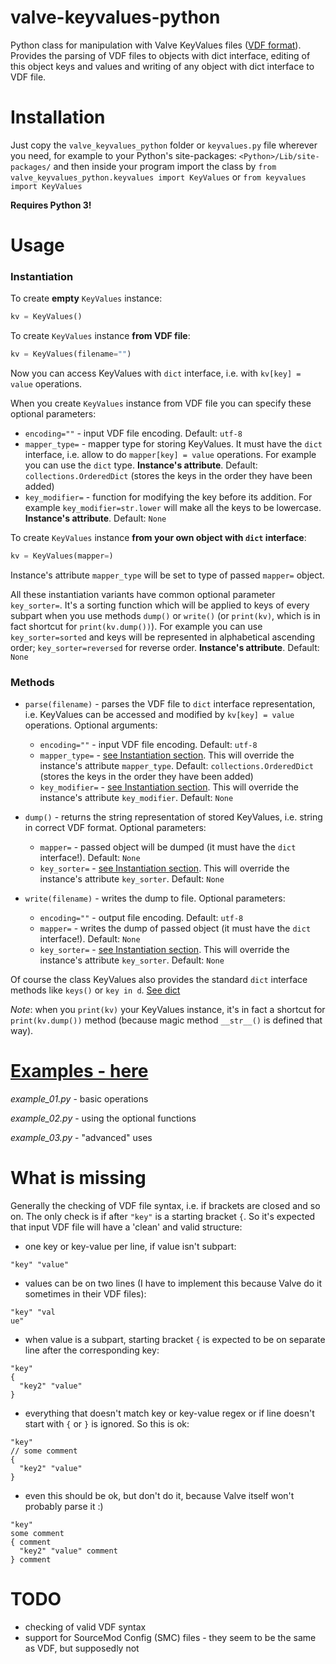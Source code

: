 # valve-keyvalues-python
Python class for manipulation with Valve KeyValues files ([VDF format](https://developer.valvesoftware.com/wiki/KeyValues)). Provides the parsing of VDF files to objects with dict interface, editing of this object keys and values and writing of any object with dict interface to VDF file.

# Installation
Just copy the `valve_keyvalues_python` folder or `keyvalues.py` file wherever you need, for example to your Python's site-packages: `<Python>/Lib/site-packages/` and then inside your program import the class by `from valve_keyvalues_python.keyvalues import KeyValues` or `from keyvalues import KeyValues`

**Requires Python 3!**

# Usage
### Instantiation

To create **empty** `KeyValues` instance:

```python
kv = KeyValues()
```

To create `KeyValues` instance **from VDF file**:

```python
kv = KeyValues(filename="")
```

Now you can access KeyValues with `dict` interface, i.e. with `kv[key] = value` operations.

When you create `KeyValues` instance from VDF file you can specify these optional parameters:

* `encoding=""` - input VDF file encoding. Default: `utf-8`
* `mapper_type=` - mapper type for storing KeyValues. It must have the `dict` interface, i.e. allow to do `mapper[key] = value` operations. For example you can use the `dict` type. **Instance's attribute**. Default: `collections.OrderedDict` (stores the keys in the order they have been added)
* `key_modifier=` - function for modifying the key before its addition. For example `key_modifier=str.lower` will make all the keys to be lowercase. **Instance's attribute**. Default: `None`

To create `KeyValues` instance **from your own object with `dict` interface**:

```python
kv = KeyValues(mapper=)
```

Instance's attribute `mapper_type` will be set to type of passed `mapper=` object.

All these instantiation variants have common optional parameter `key_sorter=`. It's a sorting function which will be applied to keys of every subpart when you use methods `dump()` or `write()` (or `print(kv)`, which is in fact shortcut for `print(kv.dump())`). For example you can use `key_sorter=sorted` and keys will be represented in alphabetical ascending order; `key_sorter=reversed` for reverse order. **Instance's attribute**. Default: `None`

### Methods
* `parse(filename)` - parses the VDF file to `dict` interface representation, i.e. KeyValues can be accessed and modified by `kv[key] = value` operations. Optional arguments:
  * `encoding=""` - input VDF file encoding. Default: `utf-8`
  * `mapper_type=` - [see Instantiation section](README.md#instantiation). This will override the instance's attribute `mapper_type`. Default: `collections.OrderedDict` (stores the keys in the order they have been added)
  * `key_modifier=` - [see Instantiation section](README.md#instantiation). This will override the instance's attribute `key_modifier`. Default: `None`
 
* `dump()` - returns the string representation of stored KeyValues, i.e. string in correct VDF format. Optional parameters:
  * `mapper=` - passed object will be dumped (it must have the `dict` interface!). Default: `None`
  * `key_sorter=` - [see Instantiation section](README.md#instantiation). This will override the instance's attribute `key_sorter`. Default: `None`

* `write(filename)` - writes the dump to file. Optional parameters:
  * `encoding=""` - output file encoding. Default: `utf-8`
  * `mapper=` - writes the dump of passed object (it must have the `dict` interface!). Default: `None`
  * `key_sorter=` - [see Instantiation section](README.md#instantiation). This will override the instance's attribute `key_sorter`. Default: `None`

Of course the class KeyValues also provides the standard `dict` interface methods like `keys()` or `key in d`. [See dict](https://docs.python.org/3.5/library/stdtypes.html#dict)

*Note*: when you `print(kv)` your KeyValues instance, it's in fact a shortcut for `print(kv.dump())` method (because magic method `__str__()` is defined that way).

# [Examples - here](examples/)

*example_01.py* - basic operations

*example_02.py* - using the optional functions

*example_03.py* - "advanced" uses

# What is missing

Generally the checking of VDF file syntax, i.e. if brackets are closed and so on. The only check is if after `"key"` is a starting bracket `{`. So it's expected that input VDF file will have a 'clean' and valid structure:

* one key or key-value per line, if value isn't subpart:
```
"key" "value"
```
* values can be on two lines (I have to implement this because Valve do it sometimes in their VDF files):
```
"key" "val
ue"
```
* when value is a  subpart, starting bracket `{` is expected to be on separate line after the corresponding key:
```
"key"
{
  "key2" "value"
}
```
* everything that doesn't match key or key-value regex or if line doesn't start with `{` or `}` is ignored. So this is ok:
```
"key"
// some comment
{
  "key2" "value"
}
```
* even this should be ok, but don't do it, because Valve itself won't probably parse it :)
```
"key"
some comment
{ comment
  "key2" "value" comment
} comment
```

# TODO

* checking of valid VDF syntax
* support for SourceMod Config (SMC) files - they seem to be the same as VDF, but supposedly not
